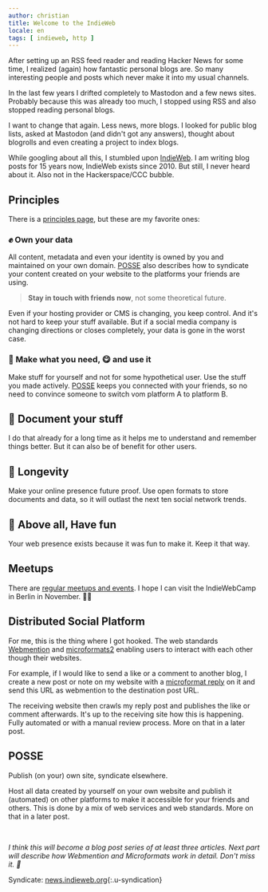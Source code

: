 ```yaml
---
author: christian
title: Welcome to the IndieWeb
locale: en
tags: [ indieweb, http ]
---
```


After setting up an RSS feed reader and reading Hacker News for some time, I realized 
(again) how fantastic personal blogs are. So many interesting people and posts which never 
make it into my usual channels.

In the last few years I drifted completely to Mastodon and a few news sites. Probably because 
this was already too much, I stopped using RSS and also stopped reading personal blogs.

I want to change that again. Less news, more blogs. I looked for public blog lists, asked at 
Mastodon (and didn't got any answers), thought about blogrolls and even creating a project 
to index blogs.

While googling about all this, I stumbled upon [IndieWeb](https://indieweb.org/). I am writing 
blog posts for 15 years now, IndieWeb exists since 2010. But still, I never heard about it. 
Also not in the Hackerspace/CCC bubble.

## Principles

There is a [principles page](https://indieweb.org/principles), but these are my favorite ones:

### ✊ Own your data

All content, metadata and even your identity is owned by you and maintained on your own 
domain. [POSSE](https://indieweb.org/POSSE) also describes how to syndicate your content 
created on your website to the platforms your friends are using.

> **Stay in touch with friends now**, not some theoretical future.

Even if your hosting provider or CMS is changing, you keep control. And it's not hard to keep 
your stuff available. But if a social media company is changing directions or closes completely, 
your data is gone in the worst case.

### 💪 Make what you need, 😋 and use it

Make stuff for yourself and not for some hypothetical user. Use the stuff you made actively. 
[POSSE](https://indieweb.org/POSSE) keeps you connected with your friends, so no need to 
convince someone to switch vom platform A to platform B.

## 📓 Document your stuff

I do that already for a long time as it helps me to understand and remember things better. 
But it can also be of benefit for other users.

## 🗿 Longevity 

Make your online presence future proof. Use open formats to store documents and data, so it 
will outlast the next ten social network trends.

## 🎉 Above all, Have fun

Your web presence exists because it was fun to make it. Keep it that way.

## Meetups

There are [regular meetups and events](https://events.indieweb.org/). I hope I can visit the 
IndieWebCamp in Berlin in November. 🤞🤞

## Distributed Social Platform

For me, this is the thing where I got hooked. The web standards 
[Webmention](https://indieweb.org/Webmention) and 
[microformats2](https://microformats.org/wiki/microformats2) enabling users to interact 
with each other though their websites.

For example, if I would like to send a like or a comment to another blog, I create a new post 
or note on my website with a [microformat reply](https://indieweb.org/reply) on it and send this 
URL as webmention to the destination post URL.

The receiving website then crawls my reply post and publishes the like or comment afterwards. 
It's up to the receiving site how this is happening. Fully automated or with a manual review 
process. More on that in a later post.

## POSSE

Publish (on your) own site, syndicate elsewhere.

Host all data created by yourself on your own website and publish it (automated) on other 
platforms to make it accessible for your friends and others. This is done by a mix of web 
services and web standards.  More on that in a later post.

&nbsp;

*I think this will become a blog post series of at least three articles. Next part will 
describe how Webmention and Microformats work in detail. Don't miss it. 🚀*

Syndicate: [news.indieweb.org](https://news.indieweb.org/en){:.u-syndication}

